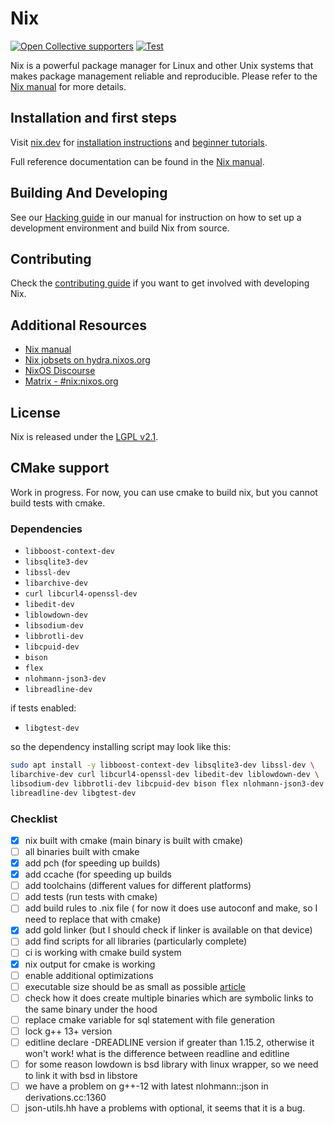 # Nix

[![Open Collective supporters](https://opencollective.com/nixos/tiers/supporter/badge.svg?label=Supporters&color=brightgreen)](https://opencollective.com/nixos)
[![Test](https://github.com/NixOS/nix/workflows/Test/badge.svg)](https://github.com/NixOS/nix/actions)

Nix is a powerful package manager for Linux and other Unix systems that makes package
management reliable and reproducible. Please refer to the [Nix manual](https://nixos.org/nix/manual)
for more details.

## Installation and first steps

Visit [nix.dev](https://nix.dev) for [installation instructions](https://nix.dev/tutorials/install-nix) and [beginner tutorials](https://nix.dev/tutorials/first-steps).

Full reference documentation can be found in the [Nix manual](https://nixos.org/nix/manual).

## Building And Developing

See our [Hacking guide](https://nixos.org/manual/nix/unstable/contributing/hacking.html) in our manual for instruction on how to
 set up a development environment and build Nix from source.

## Contributing

Check the [contributing guide](./CONTRIBUTING.md) if you want to get involved with developing Nix.

## Additional Resources

- [Nix manual](https://nixos.org/nix/manual)
- [Nix jobsets on hydra.nixos.org](https://hydra.nixos.org/project/nix)
- [NixOS Discourse](https://discourse.nixos.org/)
- [Matrix - #nix:nixos.org](https://matrix.to/#/#nix:nixos.org)

## License

Nix is released under the [LGPL v2.1](./COPYING).

## CMake support

Work in progress. For now, you can use cmake to build nix, but you cannot build tests with cmake.


### Dependencies

- `libboost-context-dev`
- `libsqlite3-dev`
- `libssl-dev`
- `libarchive-dev`
- `curl libcurl4-openssl-dev`
- `libedit-dev`
- `liblowdown-dev`
- `libsodium-dev`
- `libbrotli-dev`
- `libcpuid-dev`
- `bison`
- `flex`
- `nlohmann-json3-dev`
- `libreadline-dev`

if tests enabled:
- `libgtest-dev`

so the dependency installing script may look like this:
```bash
sudo apt install -y libboost-context-dev libsqlite3-dev libssl-dev \
libarchive-dev curl libcurl4-openssl-dev libedit-dev liblowdown-dev \
libsodium-dev libbrotli-dev libcpuid-dev bison flex nlohmann-json3-dev \
libreadline-dev libgtest-dev
```

### Checklist

- [X] nix built with cmake (main binary is built with cmake)
- [ ] all binaries built with cmake
- [X] add pch (for speeding up builds)
- [X] add ccache (for speeding up builds
- [ ] add toolchains (different values for different platforms)
- [ ] add tests (run tests with cmake)
- [ ] add build rules to .nix file ( for now it does use autoconf and make, so I need to replace that with cmake)
- [X] add gold linker (but I should check if linker is available on that device)
- [ ] add find scripts for all libraries (particularly complete)
- [ ] ci is working with cmake build system
- [X] nix output for cmake is working
- [ ] enable additional optimizations
- [ ] executable size should be as small as possible [article](https://wiki.wxwidgets.org/Reducing_Executable_Size)
- [ ] check how it does create multiple binaries which are symbolic links to the same binary under the hood
- [ ] replace cmake variable for sql statement with file generation
- [ ] lock g++ 13+ version
- [ ] editline declare -DREADLINE version if greater than 1.15.2, otherwise it won't work! what is the difference between readline and editline
- [ ] for some reason lowdown is bsd library with linux wrapper, so we need to link it with bsd in libstore
- [ ] we have a problem on g++-12 with latest nlohmann::json in derivations.cc:1360
- [ ] json-utils.hh have a problems with optional, it seems that it is a bug.